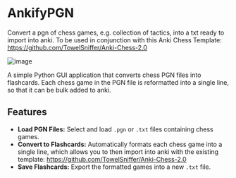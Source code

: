 # AnkifyPGN
Convert a pgn of chess games, e.g. collection of tactics, into a txt ready to import into anki. To be used in conjunction with this Anki Chess Template: https://github.com/TowelSniffer/Anki-Chess-2.0


![image](https://github.com/user-attachments/assets/7ebe6d40-eab0-4889-b52c-224a4fb81c2f)

A simple Python GUI application that converts chess PGN files into flashcards. Each chess game in the PGN file is reformatted into a single line, so that it can be bulk added to anki.

## Features
- **Load PGN Files:** Select and load `.pgn` or `.txt` files containing chess games.
- **Convert to Flashcards:** Automatically formats each chess game into a single line, which allows you to then import into anki with the existing template: https://github.com/TowelSniffer/Anki-Chess-2.0 
- **Save Flashcards:** Export the formatted games into a new `.txt` file.


